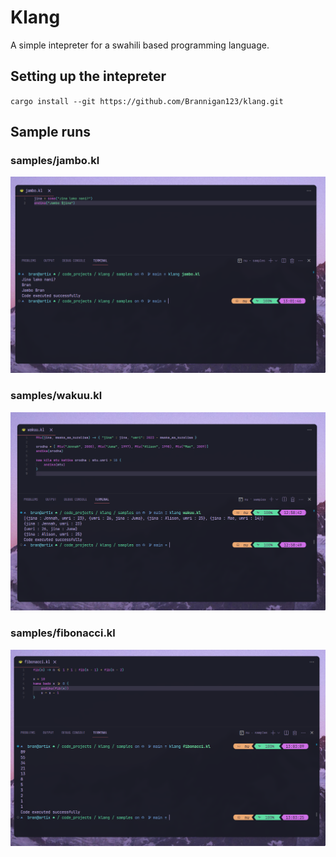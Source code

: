 # Klang
A simple intepreter for a swahili based programming language.

## Setting up the intepreter
`cargo install --git https://github.com/Brannigan123/klang.git`

## Sample runs
### samples/jambo.kl
![Jambo](images/jambo.png)

### samples/wakuu.kl
![Wakuu](images/wakuu.png)

### samples/fibonacci.kl
![Fibonacci](images/fibonacci.png)
